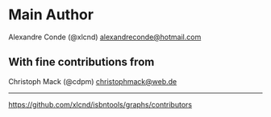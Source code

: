 
Main Author
===========

Alexandre Conde (@xlcnd) <alexandreconde@hotmail.com>




With fine contributions from
----------------------------

Christoph Mack (@cdpm) <christophmack@web.de>







---
https://github.com/xlcnd/isbntools/graphs/contributors
